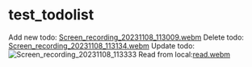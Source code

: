 # test_todolist

Add new todo: [Screen_recording_20231108_113009.webm](https://github.com/TTTrung1/todo_app/assets/147491043/b04000f6-f278-4368-89c9-7b258584783a)
Delete todo: [Screen_recording_20231108_113134.webm](https://github.com/TTTrung1/todo_app/assets/147491043/2d8cce9f-53f0-4aca-85f2-c92ef2fabd81)
Update todo: ![Screen_recording_20231108_113333](https://github.com/TTTrung1/todo_app/assets/147491043/99d6f77a-43d8-4715-a9f5-5576a9833e4d)
Read from local:[read.webm](https://github.com/TTTrung1/todo_app/assets/147491043/530347ca-a207-4717-a472-191e65e04751)
 

